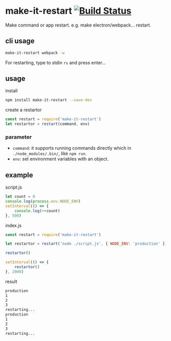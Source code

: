 # make-it-restart [![Build Status](https://travis-ci.org/anuoua/make-it-restart.svg?branch=master)](https://travis-ci.org/anuoua/make-it-restart)

Make command or app restart. e.g. make electron/webpack... restart.

## cli usage

```bash
make-it-restart webpack -w
```

For restarting, type to stdin `rs` and press enter...

## usage

install
```bash
npm install make-it-restart --save-dev
```

create a restartor

```javascript
const restart = require('make-it-restart')
let restartor = restart(command, env)
```

### parameter

- `command`: it supports running commands directly which in `./node_modules/.bin/`, like `npm run`.
- `env`: set environment variables with an object.

## example

script.js
```javascript
let count = 0
console.log(process.env.NODE_ENV)
setInterval(() => {
    console.log(++count)
}, 500)
```

index.js
```javascript
const restart = require('make-it-restart')

let restartor = restart('node ./script.js', { NODE_ENV: 'production' })

restartor()

setInterval(() => {
    restartor()
}, 2000)
```
result
```bash
production
1
2
3
restarting...
production
1
2
3
restarting...
```
